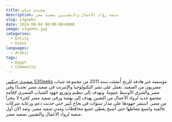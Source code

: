 ```yaml
---
title: صعيدي جيكس
description: منصة روّاد الأعمال والتقنيين بصعيد مصر
slug: s3geeks
date: 2024-08-04 00:00:00+0000
image: s3geeks.jpg
categories:
  - Entity
  - Event
languages:
  - Arabic
tags:
  - Egypt
  - Community
---
```


 [صعيدي جيكس S3Geeks](https://s3geeks.com/) مؤسسة غير هادفة للربح أُنشئت سنة 2011 من مجموعة شباب مصريون من الصعيد، تعمل على نشر التكنولوجيا والإنترنت في صعيد مصر تحديدًا وفي مصر والشرق الأوسط عموما، وتهدف إلى تنظيم وتوزيع جهود الشباب المصري لإقامة مجتمع جديد لرواد الأعمال من التقنين يهدف إلى نهضة ورقى صعيد مصر كجزء لا يتجزأ من مصر. استمر جهودها على مدار سنوات في نجاح كبير حتي جذبت دعم ورعاية شركات عالمية واتسع نشاطها حتى أصبح يغطي جميع محافظات ومدن صعيد مصر. وتعد الآن أول منصة لرواد الأعمال والتقنيين بصعيد مصر.
